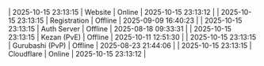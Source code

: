 | 2025-10-15 23:13:15 | Website | Online | 2025-10-15 23:13:12 |
| 2025-10-15 23:13:15 | Registration | Offline | 2025-09-09 16:40:23 |
| 2025-10-15 23:13:15 | Auth Server | Offline | 2025-08-18 09:33:31 |
| 2025-10-15 23:13:15 | Kezan (PvE) | Offline | 2025-10-11 12:51:30 |
| 2025-10-15 23:13:15 | Gurubashi (PvP) | Offline | 2025-08-23 21:44:06 |
| 2025-10-15 23:13:15 | Cloudflare | Online | 2025-10-15 23:13:12 |
